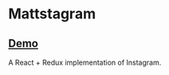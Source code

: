 # Mattstagram

## [Demo](https://mattstagram.herokuapp.com/)

A React + Redux implementation of Instagram.
